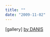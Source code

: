 ```yaml
---
title: ""
date: "2009-11-02"
---
```


\[gallery\] [by DANIS](http://pixdaus.com/single.php?id=201031)
